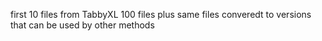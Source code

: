 first 10 files from TabbyXL 100 files
plus same files converedt to versions that can be used by other methods
